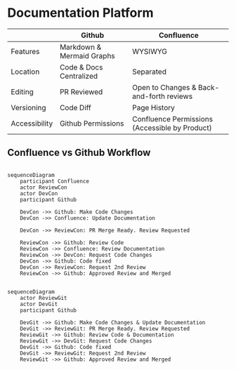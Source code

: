 # Documentation Platform

|| Github | Confluence |
| ------ | ----- | ----- |
| Features | Markdown & Mermaid Graphs | WYSIWYG |
| Location | Code & Docs Centralized | Separated |
| Editing | PR Reviewed | Open to Changes & Back-and-forth reviews |
| Versioning | Code Diff | Page History |
| Accessibility | Github Permissions | Confluence Permissions (Accessible by Product) |

## Confluence vs Github Workflow
```mermaid

sequenceDiagram
    participant Confluence
    actor ReviewCon
    actor DevCon
    participant Github
    
    DevCon ->> Github: Make Code Changes
    DevCon ->> Confluence: Update Documentation
    
    DevCon ->> ReviewCon: PR Merge Ready. Review Requested
    
    ReviewCon ->> Github: Review Code
    ReviewCon ->> Confluence: Review Documentation
    ReviewCon ->> DevCon: Request Code Changes
    DevCon ->> Github: Code fixed
    DevCon ->> ReviewCon: Request 2nd Review 
    ReviewCon ->> Github: Approved Review and Merged
```
```mermaid

sequenceDiagram
    actor ReviewGit
    actor DevGit
    participant Github

    DevGit ->> Github: Make Code Changes & Update Documentation
    DevGit ->> ReviewGit: PR Merge Ready. Review Requested
    ReviewGit ->> Github: Review Code & Documentation
    ReviewGit ->> DevGit: Request Code Changes
    DevGit ->> Github: Code fixed
    DevGit ->> ReviewGit: Request 2nd Review
    ReviewGit ->> Github: Approved Review and Merged

```
